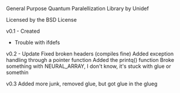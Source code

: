 General Purpose Quantum Paralellization Library
by Unidef

Licensed by the BSD License

v0.1 - Created
-    Trouble with ifdefs

v0.2 - Update
     Fixed broken headers (compiles fine)
     Added exception handling through a pointer function
     Added the printq() function
     Broke something with NEURAL_ARRAY, I don't know, it's stuck with glue or somethin

v0.3
     Added more junk, removed glue, but got glue in the glueg
